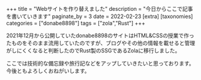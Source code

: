 +++
title = "Webサイトを作り替えました"
description = "今日からここで記事を書いていきます"
paginate_by = 3
date = 2022-02-23
[extra]
[taxonomies]
categories = ["donabe8898"]
tags = ["zola","Rust"]
+++

2021年12月から公開していたdonabe8898のサイトはHTML&CSSの授業で作ったものをそのまま流用していたのですが、ブログやその他の情報を載せると管理がしにくくなると判断したのでRust製のSSGであるZolaに移行しました。

ここでは技術的な備忘録や旅行記などをアップしていきたいと思っております。
今後ともよろしくおねがいします。
